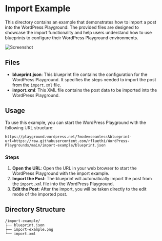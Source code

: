 # Import Example

This directory contains an example that demonstrates how to import a post into the WordPress Playground. The provided files are designed to showcase the import functionality and help users understand how to use blueprints to configure their WordPress Playground environments.

![Screenshot](import-example.png)

## Files

- **blueprint.json**: This blueprint file contains the configuration for the WordPress Playground. It specifies the steps needed to import the post from the `import.xml` file.
- **import.xml**: This XML file contains the post data to be imported into the WordPress Playground.

## Usage

To use this example, you can start the WordPress Playground with the following URL structure:

```
https://playground.wordpress.net/?mode=seamless&blueprint-url=https://raw.githubusercontent.com/rfluethi/WordPress-Playgrounds/main/import-example/blueprint.json
```

### Steps

1. **Open the URL**: Open the URL in your web browser to start the WordPress Playground with the import example.
2. **Import the Post**: The blueprint will automatically import the post from the `import.xml` file into the WordPress Playground.
3. **Edit the Post**: After the import, you will be taken directly to the edit mode of the imported post.

## Directory Structure

```
/import-example/
├── blueprint.json
├── import-example.png
└── import.xml
```

